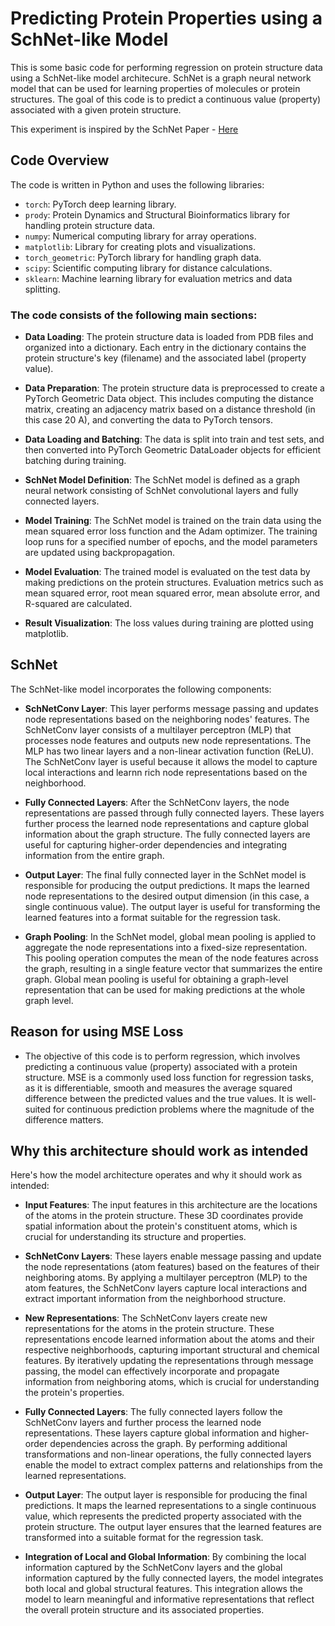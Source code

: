 # **Predicting Protein Properties using a SchNet-like Model**

This is some basic code for performing regression on protein structure data using a SchNet-like model architecure. SchNet is a graph neural network model that can be used for learning properties of molecules or protein structures. The goal of this code is to predict a continuous value (property) associated with a given protein structure.

 This experiment is inspired by the SchNet Paper - [Here](https://arxiv.org/pdf/1706.08566v5.pdf)

## **Code Overview**
The code is written in Python and uses the following libraries:

- `torch`: PyTorch deep learning library.
- `prody`: Protein Dynamics and Structural Bioinformatics library for handling protein structure data.
- `numpy`: Numerical computing library for array operations.
- `matplotlib`: Library for creating plots and visualizations.
- `torch_geometric`: PyTorch library for handling graph data.
- `scipy`: Scientific computing library for distance calculations.
- `sklearn`: Machine learning library for evaluation metrics and data splitting.

### The code consists of the following main sections:

- **Data Loading**: The protein structure data is loaded from PDB files and organized into a dictionary. Each entry in the dictionary contains the protein structure's key (filename) and the associated label (property value).

- **Data Preparation**: The protein structure data is preprocessed to create a PyTorch Geometric Data object. This includes computing the distance matrix, creating an adjacency matrix based on a distance threshold (in this case 20 A), and converting the data to PyTorch tensors.

- **Data Loading and Batching**: The data is split into train and test sets, and then converted into PyTorch Geometric DataLoader objects for efficient batching during training.

- **SchNet Model Definition**: The SchNet model is defined as a graph neural network consisting of SchNet convolutional layers and fully connected layers.

- **Model Training**: The SchNet model is trained on the train data using the mean squared error loss function and the Adam optimizer. The training loop runs for a specified number of epochs, and the model parameters are updated using backpropagation.

- **Model Evaluation**: The trained model is evaluated on the test data by making predictions on the protein structures. Evaluation metrics such as mean squared error, root mean squared error, mean absolute error, and R-squared are calculated.

- **Result Visualization**: The loss values during training are plotted using matplotlib.

## **SchNet**

The SchNet-like model incorporates the following components:

- **SchNetConv Layer**: This layer performs message passing and updates node representations based on the neighboring nodes' features. The SchNetConv layer consists of a multilayer perceptron (MLP) that processes node features and outputs new node representations. The MLP has two linear layers and a non-linear activation function (ReLU). The SchNetConv layer is useful because it allows the model to capture local interactions and learnn rich node representations based on the neighborhood.

- **Fully Connected Layers**: After the SchNetConv layers, the node representations are passed through fully connected layers. These layers further process the learned node representations and capture global information about the graph structure. The fully connected layers are useful for capturing higher-order dependencies and integrating information from the entire graph.

- **Output Layer**: The final fully connected layer in the SchNet model is responsible for producing the output predictions. It maps the learned node representations to the desired output dimension (in this case, a single continuous value). The output layer is useful for transforming the learned features into a format suitable for the regression task.

- **Graph Pooling**: In the SchNet model, global mean pooling is applied to aggregate the node representations into a fixed-size representation. This pooling operation computes the mean of the node features across the graph, resulting in a single feature vector that summarizes the entire graph. Global mean pooling is useful for obtaining a graph-level representation that can be used for making predictions at the whole graph level.

## **Reason for using MSE Loss**

- The objective of this code is to perform regression, which involves predicting a continuous value (property) associated with a protein structure. MSE is a commonly used loss function for regression tasks, as it is differentiable, smooth and measures the average squared difference between the predicted values and the true values. It is well-suited for continuous prediction problems where the magnitude of the difference matters.

## **Why this architecture should work as intended**

 Here's how the model architecture operates and why it should work as intended:

- **Input Features**: The input features in this architecture are the locations of the atoms in the protein structure. These 3D coordinates provide spatial information about the protein's constituent atoms, which is crucial for understanding its structure and properties.

- **SchNetConv Layers**: These layers enable message passing and update the node representations (atom features) based on the features of their neighboring atoms. By applying a multilayer perceptron (MLP) to the atom features, the SchNetConv layers capture local interactions and extract important information from the neighborhood structure.

- **New Representations**: The SchNetConv layers create new representations for the atoms in the protein structure. These representations encode learned information about the atoms and their respective neighborhoods, capturing important structural and chemical features. By iteratively updating the representations through message passing, the model can effectively incorporate and propagate information from neighboring atoms, which is crucial for understanding the protein's properties.

- **Fully Connected Layers**: The fully connected layers follow the SchNetConv layers and further process the learned node representations. These layers capture global information and higher-order dependencies across the graph. By performing additional transformations and non-linear operations, the fully connected layers enable the model to extract complex patterns and relationships from the learned representations.

- **Output Layer**: The output layer is responsible for producing the final predictions. It maps the learned representations to a single continuous value, which represents the predicted property associated with the protein structure. The output layer ensures that the learned features are transformed into a suitable format for the regression task.

- **Integration of Local and Global Information**: By combining the local information captured by the SchNetConv layers and the global information captured by the fully connected layers, the model integrates both local and global structural features. This integration allows the model to learn meaningful and informative representations that reflect the overall protein structure and its associated properties.
